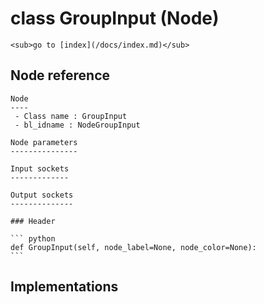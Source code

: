 # class GroupInput (Node)

    <sub>go to [index](/docs/index.md)</sub>
    
## Node reference

    Node
    ----
     - Class name : GroupInput
     - bl_idname : NodeGroupInput
    
    Node parameters
    ---------------
    
    Input sockets
    -------------
    
    Output sockets
    --------------
    
    ### Header

    ``` python
    def GroupInput(self, node_label=None, node_color=None):
    ```
    
## Implementations

    
    